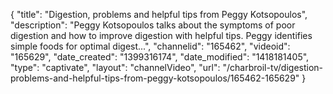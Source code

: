 {
    "title": "Digestion, problems and helpful tips from Peggy Kotsopoulos",
    "description": "Peggy Kotsopoulos talks about the symptoms of poor digestion and how to improve digestion with helpful tips. Peggy identifies simple foods for optimal digest...",
    "channelid": "165462",
    "videoid": "165629",
    "date_created": "1399316174",
    "date_modified": "1418181405",
    "type": "captivate",
    "layout": "channelVideo",
    "url": "\/charbroil-tv\/digestion-problems-and-helpful-tips-from-peggy-kotsopoulos\/165462-165629"
}